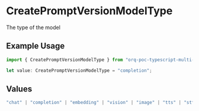# CreatePromptVersionModelType

The type of the model

## Example Usage

```typescript
import { CreatePromptVersionModelType } from "orq-poc-typescript-multi-env-version/models/operations";

let value: CreatePromptVersionModelType = "completion";
```

## Values

```typescript
"chat" | "completion" | "embedding" | "vision" | "image" | "tts" | "stt" | "rerank"
```